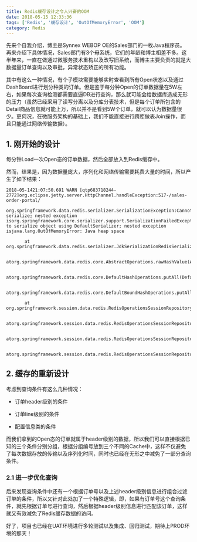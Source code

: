 ```yaml
---
title: Redis缓存设计之令人兴奋的OOM
date: 2018-05-15 12:33:36
tags: ['Redis', '缓存设计', 'OutOfMemoryError', 'OOM']
category: Redis
---
```


先来个自我介绍，博主是Synnex WEBOP OE的Sales部门的一枚Java程序员。<br/>
再来介绍下具体情况，Sales部门有3个母系统，它们的年龄和博主相差不多。这半年来，一直在做通过微服务技术重构以及改写旧系统，而博主主要负责的就是大数据量订单查询以及审批，异常状态矫正的所有功能。<br/>
<!-- more -->
其中有这么一种情况，有个子模块需要能够实时查看到所有Open状态以及通过DashBoard进行划分种类的订单。但是鉴于每分钟Open的订单数据量在5W左右，如果每次查询检测都需要直逼DB进行查询，那么就可能会给数据库造成无形的压力（虽然已经采用了读写分离以及分库分表技术，但是每个订单所包含的Detail商品信息就可能上万，所以并不是看到5W个订单，就可以认为数据量很少。更何况，在微服务架构的基础上，我们不能直接进行跨库做表Join操作，而且只能通过网络传输数据）。
<br/>

## **1. 刚开始的设计**

每分钟Load一次Open态的订单数据，然后全部放入到Redis缓存中。<br/>

然而，结果是，因为数据量庞大，序列化和网络传输需要耗费大量的时间，所以产生了如下结果：<br/>

```
2018-05-1421:07:50.691 WARN [qtp683718244-2772]org.eclipse.jetty.server.HttpChannel.handleException:517-/sales-order-portal/

org.springframework.data.redis.serializer.SerializationException:Cannot serialize; nested exception isorg.springframework.core.serializer.support.SerializationFailedException:Failed to serialize object using DefaultSerializer; nested exception isjava.lang.OutOfMemoryError: Java heap space

       at org.springframework.data.redis.serializer.JdkSerializationRedisSerializer.serialize(JdkSerializationRedisSerializer.java:93)

       atorg.springframework.data.redis.core.AbstractOperations.rawHashValue(AbstractOperations.java:171)

       atorg.springframework.data.redis.core.DefaultHashOperations.putAll(DefaultHashOperations.java:129)

       atorg.springframework.data.redis.core.DefaultBoundHashOperations.putAll(DefaultBoundHashOperations.java:86)

       at org.springframework.session.data.redis.RedisOperationsSessionRepository$RedisSession.saveDelta(RedisOperationsSessionRepository.java:778)

       atorg.springframework.session.data.redis.RedisOperationsSessionRepository$RedisSession.access$000(RedisOperationsSessionRepository.java:670)

       atorg.springframework.session.data.redis.RedisOperationsSessionRepository.save(RedisOperationsSessionRepository.java:388)

       atorg.springframework.session.data.redis.RedisOperationsSessionRepository.save(RedisOperationsSessionRepository.java:245)
```

## **2. 缓存的重新设计**

考虑到查询条件有这么几种情况：

- 订单header级别的条件

- 订单line级别的条件

- 配置信息类的条件

而我们拿到的Open态的订单就属于header级别的数据，所以我们可以直接根据已知的三个条件分别分组，根据分组编号放到三个不同的Cache中，这样不仅避免了每次数据存放的传输以及序列化时间，同时也已经在无形之中减免了一部分查询条件。

### **2.1 进一步优化查询**

后来发现查询条件中还有一个根据订单号以及上述header级别信息进行组合过滤订单的条件，所以又针对此处加了一个特殊逻辑，即，如果有订单号这个查询条件，就先根据订单号进行查询，然后根据header级别信息进行匹配该订单，这样就又有效减免了Redis缓存数据的访问。

好了，项目也已经在UAT环境进行多轮测试以及集成、回归测试，期待上PROD环境的那天！
